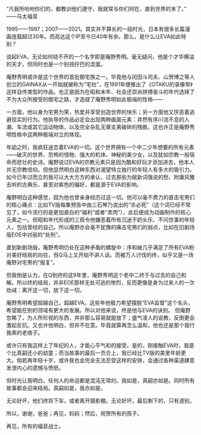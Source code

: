 “凡我所吩咐你们的，都教训他们遵守，我就常与你们同在，直到世界的末了。” ——马太福音

1995——1997；2007——2021。其实并不算长的一段时光，日本有很多长篇漫画连载超过30年。而高达这个IP至今已40年有余。那么，是什么让EVA如此特别？

说起EVA，无论如何绕不开的一个名字即是庵野秀明。毫无疑问，他是个才华横溢的天才，但同时也是一个别扭拧巴的混蛋。

庵野秀明或许是这个世界的首批御宅族之一。毕竟他与冈田斗司夫、山贺博之等人创立的GAINAX从一开始就被称为“宅社”，在1991年便推出了《OTAKU的录像带》这样自传类型的作品。也正是因为在昭和末年、社会还崇尚拼搏奋斗的年代选择了不为大众所接受的御宅之路，才造就了庵野秀明如此极端的性格——

一方面，他以身为宅男为荣，热爱并享受创造世界的快乐；另一方面他又厌恶着逃避现实的行为。他执导的作品必定会出现两种画面元素：井然有序川流不息的人潮、车流或其它运动物体，以及完全杂乱无章支离破碎的残骸。这也许正是庵野秀明性格中这两种极端对立的体现。

年幼之时，我疯狂迷恋着EVA的一切。这个世界拥有一个中二少年想要的所有元素——破灭的世界、恐怖的怪物、强大的机体、神秘的美少女，以及犹如宗教一般宿命而悲壮的史诗。庵野说过EVA的宗教元素只是因为酷和好玩才添加进去，他本人并无宗教信仰。但他显然明白这种东西对渴望特立独行的年轻人有多大的吸引力。如今已年过而立的我可以大大方方的承认，过去那些为赋新词强说的愁、附庸风雅去听的古典乐、甚至对紫色的偏好，都是源于EVA的影响。

庵野明白这种感觉，因为他也曾亲身经历过这一切。他可以毫不费力的直击宅男们的核心痛点：比如TV版每集预告中由三石琴乃说出的“杀必死”（这个词已经不常见了，如今流行的是更加直白的“福利”或者“卖肉”），此后便成为动画制作的核心元素之一。但昭和年代形成的三观令他嫌恶着所有沉迷于奶头乐、不问世事的年轻人，包括曾经的自己。所以庵野亦会毫不犹豫的痛击宅男们的弱点，比如在旧剧场版EOE中对丽的“处刑”。

直到新剧场版，庵野秀明仍处在这种矛盾的螺旋中：序和破几乎满足了所有EVA粉对美好结局的向往，但Q马上又开始不讲人话。而被万人讨伐的终，似乎又是一场庵野对宅男的“报复”。

但我倒是认为，在Q到终的这9年里，庵野秀明这个老中二终于与过去的自己和解。所以终的结局，并非EOE那样无处可逃的惨烈，反而更像是身为过来人的一次劝诫：离开这一切，放下这一切。

庵野秀明希望超越自己，超越EVA。这些年他极力希望摆脱“EVA监督”这个名头，希望能在别的领域有更大的发展。所以对他来说，终是他与EVA的诀别。
但庵野忽略了，为人所珍视的东西，并非那么容易就能放下；盛气凌人的说教，反倒更会激起反抗。又也许他明白，但并不在意。毕竟就算再怎么温和，他也还是那个我行我素的老痞子。

或许只有我这样上了年纪的人，才能心平气和的接受。是的，刚接触EVA时，我是个比真嗣还小的幼童；而当故事的最后一页合上，我已经比TV版的美里年龄更大。倘若再年轻十岁，或许我也会完全无法忍受这样的安排，会通过各种渠道肆意发泄内心的遗憾与愤怒。

但时光让我明白，任何人的命运都是混沌无常的。我如是，真嗣亦如是。同时所有故事都会迎来结局。真嗣如是，我亦如是。

无论好坏，他们终将下车，或者离开摄影棚。无论好坏，最后剩下的，只有道别。

所以，谢谢，爸爸；再见，妈妈；然后，祝贺所有的孩子。

再见，所有的福音战士。
